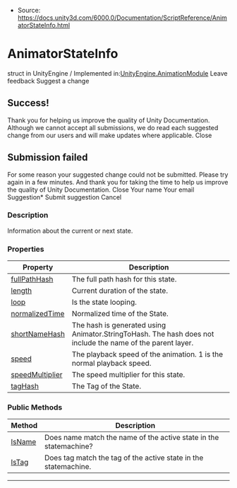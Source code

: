 * Source: https://docs.unity3d.com/6000.0/Documentation/ScriptReference/AnimatorStateInfo.html

# AnimatorStateInfo
struct in UnityEngine
/
Implemented in:[UnityEngine.AnimationModule](https://docs.unity3d.com/6000.0/Documentation/ScriptReference/UnityEngine.AnimationModule.html)
Leave feedback
Suggest a change
## Success!
Thank you for helping us improve the quality of Unity Documentation. Although we cannot accept all submissions, we do read each suggested change from our users and will make updates where applicable.
Close
## Submission failed
For some reason your suggested change could not be submitted. Please <a>try again</a> in a few minutes. And thank you for taking the time to help us improve the quality of Unity Documentation.
Close
Your name Your email Suggestion* Submit suggestion
Cancel
### Description
Information about the current or next state.
### Properties
Property | Description  
---|---  
[fullPathHash](https://docs.unity3d.com/6000.0/Documentation/ScriptReference/AnimatorStateInfo-fullPathHash.html) | The full path hash for this state.  
[length](https://docs.unity3d.com/6000.0/Documentation/ScriptReference/AnimatorStateInfo-length.html) | Current duration of the state.  
[loop](https://docs.unity3d.com/6000.0/Documentation/ScriptReference/AnimatorStateInfo-loop.html) | Is the state looping.  
[normalizedTime](https://docs.unity3d.com/6000.0/Documentation/ScriptReference/AnimatorStateInfo-normalizedTime.html) | Normalized time of the State.  
[shortNameHash](https://docs.unity3d.com/6000.0/Documentation/ScriptReference/AnimatorStateInfo-shortNameHash.html) | The hash is generated using Animator.StringToHash. The hash does not include the name of the parent layer.  
[speed](https://docs.unity3d.com/6000.0/Documentation/ScriptReference/AnimatorStateInfo-speed.html) | The playback speed of the animation. 1 is the normal playback speed.  
[speedMultiplier](https://docs.unity3d.com/6000.0/Documentation/ScriptReference/AnimatorStateInfo-speedMultiplier.html) | The speed multiplier for this state.  
[tagHash](https://docs.unity3d.com/6000.0/Documentation/ScriptReference/AnimatorStateInfo-tagHash.html) | The Tag of the State.  
### Public Methods
Method | Description  
---|---  
[IsName](https://docs.unity3d.com/6000.0/Documentation/ScriptReference/AnimatorStateInfo.IsName.html) | Does name match the name of the active state in the statemachine?  
[IsTag](https://docs.unity3d.com/6000.0/Documentation/ScriptReference/AnimatorStateInfo.IsTag.html) | Does tag match the tag of the active state in the statemachine.  
* * *
